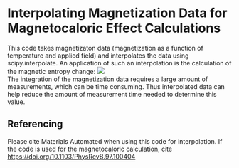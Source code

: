 # Interpolating Magnetization Data for Magnetocaloric Effect Calculations
This code takes magnetizaton data (magnetization as a function of temperature and applied field) and interpolates the data using scipy.interpolate. 
An application of such an interpolation is the calculation of the magnetic entropy change:
<img src="https://latex.codecogs.com/svg.image?\Delta&space;S_{M}(T,\Delta&space;H)=\int_{H_{1}}^{H_{2}}(\frac{\partial&space;M(T,H)}{\partial&space;T})dH" />\
The integration of the magnetization data requires a large amount of measurements, which can be time consuming. Thus interpolated data can help reduce the amount of measurement time needed to determine this value.
## Referencing
Please cite Materials Automated when using this code for interpolation. If the code is used for the magnetocaloric calculation, cite https://doi.org/10.1103/PhysRevB.97.100404
